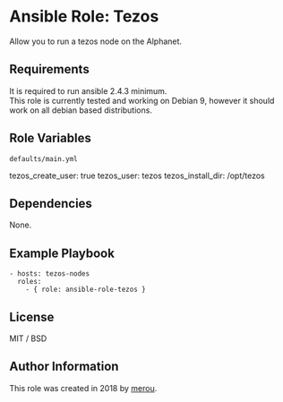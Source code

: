 # Ansible Role: Tezos

Allow you to run a tezos node on the Alphanet.

## Requirements

It is required to run ansible 2.4.3 minimum.  
This role is currently tested and working on Debian 9, however it should work on all debian based distributions.

## Role Variables

`defaults/main.yml`

   tezos_create_user: true
   tezos_user: tezos
   tezos_install_dir: /opt/tezos

## Dependencies

None.

## Example Playbook

    - hosts: tezos-nodes
      roles:
        - { role: ansible-role-tezos }

## License

MIT / BSD

## Author Information

This role was created in 2018 by [merou](https://github.com/merou).
